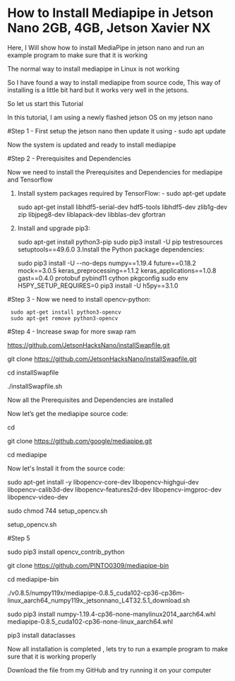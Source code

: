 # How to Install Mediapipe in Jetson Nano 2GB, 4GB, Jetson Xavier NX


Here, I Will show how to install MediaPipe in jetson nano and run an example program to make sure that it is working

The normal way to install mediapipe in Linux is not working 

So I have found a way to install mediapipe from source code, This way of installing is a little bit hard but it works very well in the jetsons.

So let us start this Tutorial 

In this tutorial, I am using a newly flashed jetson OS on my jetson nano

#Step 1 - First setup the jetson nano then update it using - sudo apt update

Now the system is updated and ready to install mediapipe

#Step 2 -  Prerequisites and Dependencies

Now we need to install the Prerequisites and Dependencies for mediapipe and Tensorflow

1. Install system packages required by TensorFlow: -
      sudo apt-get update
 
      sudo apt-get install libhdf5-serial-dev hdf5-tools libhdf5-dev zlib1g-dev zip libjpeg8-dev liblapack-dev libblas-dev gfortran
2. Install and upgrade pip3:

      sudo apt-get install python3-pip
      sudo pip3 install -U pip testresources setuptools==49.6.0
3.Install the Python package dependencies:

      sudo pip3 install -U --no-deps numpy==1.19.4 future==0.18.2 mock==3.0.5 keras_preprocessing==1.1.2 keras_applications==1.0.8 gast==0.4.0 protobuf pybind11   cython pkgconfig
      sudo env H5PY_SETUP_REQUIRES=0 pip3 install -U h5py==3.1.0

#Step 3 - Now we need to install opencv-python:

     sudo apt-get install python3-opencv 
     sudo apt-get remove python3-opencv 

#Step 4 - Increase swap for more swap ram 

https://github.com/JetsonHacksNano/installSwapfile.git

git clone https://github.com/JetsonHacksNano/installSwapfile.git  

cd installSwapfile

./installSwapfile.sh

Now all the Prerequisites and Dependencies are installed 

Now let’s get the mediapipe source code: 

cd

git clone https://github.com/google/mediapipe.git

cd mediapipe

Now let's Install it from the source code:

sudo apt-get install -y libopencv-core-dev  libopencv-highgui-dev libopencv-calib3d-dev libopencv-features2d-dev libopencv-imgproc-dev libopencv-video-dev

sudo chmod 744 setup_opencv.sh

setup_opencv.sh

#Step 5 

sudo pip3 install opencv_contrib_python

git clone https://github.com/PINTO0309/mediapipe-bin

cd mediapipe-bin

./v0.8.5/numpy119x/mediapipe-0.8.5_cuda102-cp36-cp36m-linux_aarch64_numpy119x_jetsonnano_L4T32.5.1_download.sh

sudo pip3 install numpy-1.19.4-cp36-none-manylinux2014_aarch64.whl mediapipe-0.8.5_cuda102-cp36-none-linux_aarch64.whl

pip3 install dataclasses 



Now all installation is completed , lets try to run a example program to make sure that it is working properly 

Download the file from my GitHub and try running it on your computer 
